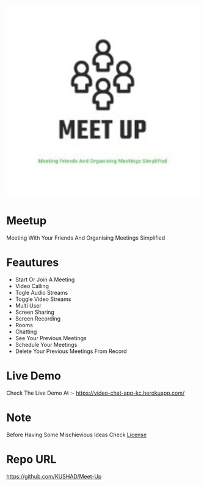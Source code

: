 <center><img src="./src/appleTouchIcon.png"></center>

# Meetup

Meeting With Your Friends And Organising Meetings Simplified

# Feautures

-   Start Or Join A Meeting
-   Video Calling
-   Togle Audio Streams
-   Toggle Video Streams
-   Multi User
-   Screen Sharing
-   Screen Recording
-   Rooms
-   Chatting
-   See Your Previous Meetings
-   Schedule Your Meetings
-   Delete Your Previous Meetings From Record

# Live Demo

Check The Live Demo At :- https://video-chat-app-kc.herokuapp.com/

# Note

Before Having Some Mischievious Ideas Check <a href="./LICENSE">License</a>

# Repo URL

<https://github.com/KUSHAD/Meet-Up>
